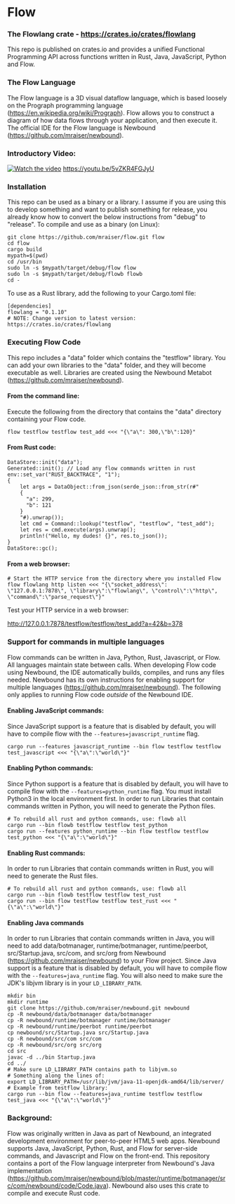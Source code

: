 # Flow
### The Flowlang crate - https://crates.io/crates/flowlang
This repo is published on crates.io and provides a unified Functional Programming API 
across functions written in Rust, Java, JavaScript, Python and Flow.

### The Flow Language
The Flow language is a 3D visual dataflow language, which is based loosely on the Prograph programming language 
(https://en.wikipedia.org/wiki/Prograph). Flow allows you to construct a diagram of how data flows through your 
application, and then execute it. The official IDE for the Flow language is Newbound 
(https://github.com/mraiser/newbound). 

### Introductory Video:
[![Watch the video](https://img.youtube.com/vi/j7S5__ObWis/maxresdefault.jpg)](https://youtu.be/5vZKR4FGJyU)
https://youtu.be/5vZKR4FGJyU

### Installation
This repo can be used as a binary or a library. I assume if you are using this to develop something and want to 
publish something for release, you already know how to convert the below instructions from "debug" to "release". 
To compile and use as a binary (on Linux):

    git clone https://github.com/mraiser/flow.git flow
    cd flow
    cargo build
    mypath=$(pwd)
    cd /usr/bin
    sudo ln -s $mypath/target/debug/flow flow
    sudo ln -s $mypath/target/debug/flowb flowb
    cd -

To use as a Rust library, add the following to your Cargo.toml file:

    [dependencies]
    flowlang = "0.1.10"
    # NOTE: Change version to latest version: https://crates.io/crates/flowlang

### Executing Flow Code
This repo includes a "data" folder which contains the "testflow" library. You can add your own libraries to the "data" 
folder, and they will become executable as well. Libraries are created using the Newbound Metabot 
(https://github.com/mraiser/newbound).

#### From the command line:
Execute the following from the directory that contains the "data" directory containing your Flow code.

    flow testflow testflow test_add <<< "{\"a\": 300,\"b\":120}"

#### From Rust code:
    DataStore::init("data");
    Generated::init(); // Load any flow commands written in rust
    env::set_var("RUST_BACKTRACE", "1");
    {
        let args = DataObject::from_json(serde_json::from_str(r#"
        {
          "a": 299,
          "b": 121
        }
        "#).unwrap());
        let cmd = Command::lookup("testflow", "testflow", "test_add");
        let res = cmd.execute(args).unwrap();
        println!("Hello, my dudes! {}", res.to_json());
    }
    DataStore::gc();

#### From a web browser:
    # Start the HTTP service from the directory where you installed Flow
    flow flowlang http listen <<< "{\"socket_address\": \"127.0.0.1:7878\", \"library\":\"flowlang\", \"control\":\"http\", \"command\":\"parse_request\"}"
Test your HTTP service in a web browser:

http://127.0.0.1:7878/testflow/testflow/test_add?a=42&b=378

### Support for commands in multiple languages
Flow commands can be written in Java, Python, Rust, Javascript, or Flow. All languages maintain state 
between calls. When developing Flow code using Newbound, the IDE automatically builds, compiles, and runs any files 
needed. Newbound has its own instructions for enabling support for multiple languages 
(https://github.com/mraiser/newbound). The following only applies to running Flow code *outside* of the Newbound IDE.

#### Enabling JavaScript commands:
Since JavaScript support is a feature that is disabled by default, you will have to compile flow with the 
`--features=javascript_runtime` flag.

    cargo run --features javascript_runtime --bin flow testflow testflow test_javascript <<< "{\"a\":\"world\"}"

#### Enabling Python commands:
Since Python support is a feature that is disabled by default, you will have to compile flow with the
`--features=python_runtime` flag. You must install Python3 in the local environment first. In order to 
run Libraries that contain commands written in Python, you will need to generate the Python files.

    # To rebuild all rust and python commands, use: flowb all
    cargo run --bin flowb testflow testflow test_python
    cargo run --features python_runtime --bin flow testflow testflow test_python <<< "{\"a\":\"world\"}"

#### Enabling Rust commands:
In order to run Libraries that contain commands written in Rust, you will need to generate the Rust files.

    # To rebuild all rust and python commands, use: flowb all
    cargo run --bin flowb testflow testflow test_rust
    cargo run --bin flow testflow testflow test_rust <<< "{\"a\":\"world\"}"

#### Enabling Java commands
In order to run Libraries that contain commands written in Java, you will need to add data/botmanager, 
runtime/botmanager, runtime/peerbot, src/Startup.java, src/com, and src/org from Newbound 
(https://github.com/mraiser/newbound) to your Flow project. Since Java support is a feature that is disabled by 
default, you will have to compile flow with the `--features=java_runtime` flag. You will also need to make sure 
the JDK's libjvm library is in your `LD_LIBRARY_PATH`.

    mkdir bin
    mkdir runtime
    git clone https://github.com/mraiser/newbound.git newbound
    cp -R newbound/data/botmanager data/botmanager
    cp -R newbound/runtime/botmanager runtime/botmanager
    cp -R newbound/runtime/peerbot runtime/peerbot
    cp newbound/src/Startup.java src/Startup.java
    cp -R newbound/src/com src/com
    cp -R newbound/src/org src/org
    cd src
    javac -d ../bin Startup.java
    cd ../
    # Make sure LD_LIBRARY_PATH contains path to libjvm.so 
    # Something along the lines of:
    export LD_LIBRARY_PATH=/usr/lib/jvm/java-11-openjdk-amd64/lib/server/
    # Example from testflow library:
    cargo run --bin flow --features=java_runtime testflow testflow test_java <<< "{\"a\":\"world\"}"

### Background:
Flow was originally written in Java as part of Newbound, an integrated development environment for peer-to-peer HTML5 
web apps. Newbound supports Java, JavaScript, Python, Rust, and Flow for server-side commands, and Javascript and Flow 
on the front-end. This repository contains a port of the Flow language interpreter from Newbound's Java implementation
(https://github.com/mraiser/newbound/blob/master/runtime/botmanager/src/com/newbound/code/Code.java). Newbound also 
uses this crate to compile and execute Rust code.
